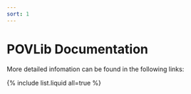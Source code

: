 ```yaml
---
sort: 1
---
```


# POVLib Documentation



More detailed infomation can be found in the following links:

{% include list.liquid all=true %}
